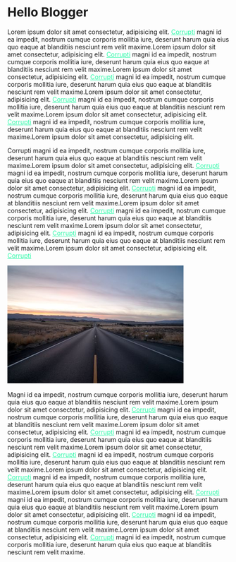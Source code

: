 # Hello Blogger

Lorem ipsum dolor sit amet consectetur, adipisicing elit. <a href="/" style="color: #29faa7;">Corrupti</a> magni id ea impedit, nostrum cumque corporis mollitia iure, deserunt harum quia eius quo eaque at blanditiis nesciunt rem velit maxime.Lorem ipsum dolor sit amet consectetur, adipisicing elit. <a href="/" style="color: #29faa7;">Corrupti</a> magni id ea impedit, nostrum cumque corporis mollitia iure, deserunt harum quia eius quo eaque at blanditiis nesciunt rem velit maxime.Lorem ipsum dolor sit amet consectetur, adipisicing elit. <a href="/" style="color: #29faa7;">Corrupti</a> magni id ea impedit, nostrum cumque corporis mollitia iure, deserunt harum quia eius quo eaque at blanditiis nesciunt rem velit maxime.Lorem ipsum dolor sit amet consectetur, adipisicing elit. <a href="/" style="color: #29faa7;">Corrupti</a> magni id ea impedit, nostrum cumque corporis mollitia iure, deserunt harum quia eius quo eaque at blanditiis nesciunt rem velit maxime.Lorem ipsum dolor sit amet consectetur, adipisicing elit. <a href="/" style="color: #29faa7;">Corrupti</a> magni id ea impedit, nostrum cumque corporis mollitia iure, deserunt harum quia eius quo eaque at blanditiis nesciunt rem velit maxime.Lorem ipsum dolor sit amet consectetur, adipisicing elit. 


Corrupti magni id ea impedit, nostrum cumque corporis mollitia iure, deserunt harum quia eius quo eaque at blanditiis nesciunt rem velit maxime.Lorem ipsum dolor sit amet consectetur, adipisicing elit. <a href="/" style="color: #29faa7;">Corrupti</a> magni id ea impedit, nostrum cumque corporis mollitia iure, deserunt harum quia eius quo eaque at blanditiis nesciunt rem velit maxime.Lorem ipsum dolor sit amet consectetur, adipisicing elit. <a href="/" style="color: #29faa7;">Corrupti</a> magni id ea impedit, nostrum cumque corporis mollitia iure, deserunt harum quia eius quo eaque at blanditiis nesciunt rem velit maxime.Lorem ipsum dolor sit amet consectetur, adipisicing elit. <a href="/" style="color: #29faa7;">Corrupti</a> magni id ea impedit, nostrum cumque corporis mollitia iure, deserunt harum quia eius quo eaque at blanditiis nesciunt rem velit maxime.Lorem ipsum dolor sit amet consectetur, adipisicing elit. <a href="/" style="color: #29faa7;">Corrupti</a> magni id ea impedit, nostrum cumque corporis mollitia iure, deserunt harum quia eius quo eaque at blanditiis nesciunt rem velit maxime.Lorem ipsum dolor sit amet consectetur, adipisicing elit. <a href="/" style="color: #29faa7;">Corrupti</a> 

![Road](../images/road.jpg)

Magni id ea impedit, nostrum cumque corporis mollitia iure, deserunt harum quia eius quo eaque at blanditiis nesciunt rem velit maxime.Lorem ipsum dolor sit amet consectetur, adipisicing elit. <a href="/" style="color: #29faa7;">Corrupti</a> magni id ea impedit, nostrum cumque corporis mollitia iure, deserunt harum quia eius quo eaque at blanditiis nesciunt rem velit maxime.Lorem ipsum dolor sit amet consectetur, adipisicing elit. <a href="/" style="color: #29faa7;">Corrupti</a> magni id ea impedit, nostrum cumque corporis mollitia iure, deserunt harum quia eius quo eaque at blanditiis nesciunt rem velit maxime.Lorem ipsum dolor sit amet consectetur, adipisicing elit. <a href="/" style="color: #29faa7;">Corrupti</a> magni id ea impedit, nostrum cumque corporis mollitia iure, deserunt harum quia eius quo eaque at blanditiis nesciunt rem velit maxime.Lorem ipsum dolor sit amet consectetur, adipisicing elit. <a href="/" style="color: #29faa7;">Corrupti</a> magni id ea impedit, nostrum cumque corporis mollitia iure, deserunt harum quia eius quo eaque at blanditiis nesciunt rem velit maxime.Lorem ipsum dolor sit amet consectetur, adipisicing elit. <a href="/" style="color: #29faa7;">Corrupti</a> magni id ea impedit, nostrum cumque corporis mollitia iure, deserunt harum quia eius quo eaque at blanditiis nesciunt rem velit maxime.Lorem ipsum dolor sit amet consectetur, adipisicing elit. <a href="/" style="color: #29faa7;">Corrupti</a> magni id ea impedit, nostrum cumque corporis mollitia iure, deserunt harum quia eius quo eaque at blanditiis nesciunt rem velit maxime.Lorem ipsum dolor sit amet consectetur, adipisicing elit. <a href="/" style="color: #29faa7;">Corrupti</a> magni id ea impedit, nostrum cumque corporis mollitia iure, deserunt harum quia eius quo eaque at blanditiis nesciunt rem velit maxime.